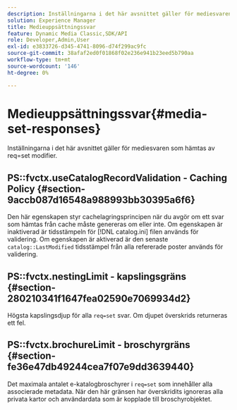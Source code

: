```yaml
---
description: Inställningarna i det här avsnittet gäller för mediesvaren som hämtas av req=set modifier.
solution: Experience Manager
title: Medieuppsättningssvar
feature: Dynamic Media Classic,SDK/API
role: Developer,Admin,User
exl-id: e3833726-d345-4741-8096-d74f299ac9fc
source-git-commit: 38afaf2ed0f01868f02e236e941b23eed5b790aa
workflow-type: tm+mt
source-wordcount: '146'
ht-degree: 0%

---
```


# Medieuppsättningssvar{#media-set-responses}

Inställningarna i det här avsnittet gäller för mediesvaren som hämtas av req=set modifier.

## PS::fvctx.useCatalogRecordValidation - Caching Policy {#section-9accb087d16548a988993bb30395a6f6}

Den här egenskapen styr cachelagringsprincipen när du avgör om ett svar som hämtas från cache måste genereras om eller inte. Om egenskapen är inaktiverad är tidsstämpeln för [!DNL catalog.ini] filen används för validering. Om egenskapen är aktiverad är den senaste `catalog::LastModified` tidsstämpel från alla refererade poster används för validering.

## PS::fvctx.nestingLimit - kapslingsgräns {#section-280210341f1647fea02590e7069934d2}

Högsta kapslingsdjup för alla `req=set` svar. Om djupet överskrids returneras ett fel.

## PS::fvctx.brochureLimit - broschyrgräns {#section-fe36e47db49244cea7f07e9dd3639440}

Det maximala antalet e-katalogbroschyrer i `req=set` som innehåller alla associerade metadata. När den här gränsen har överskridits ignoreras alla privata kartor och användardata som är kopplade till broschyrobjektet.
